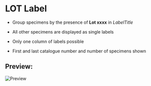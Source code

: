 LOT Label
==================

- Group specimens by the presence of **Lot xxxx** in *LabelTitle*

- All other specimens are displayed as single labels

- Only one column of labels possible

- First and last catalogue number and number of specimens shown


Preview:
---------

![Preview](https://github.com/ZFMK/Labels-and-Imports-for-DiversityWorkbench/blob/screenshots/preview/preview_lot.png)



